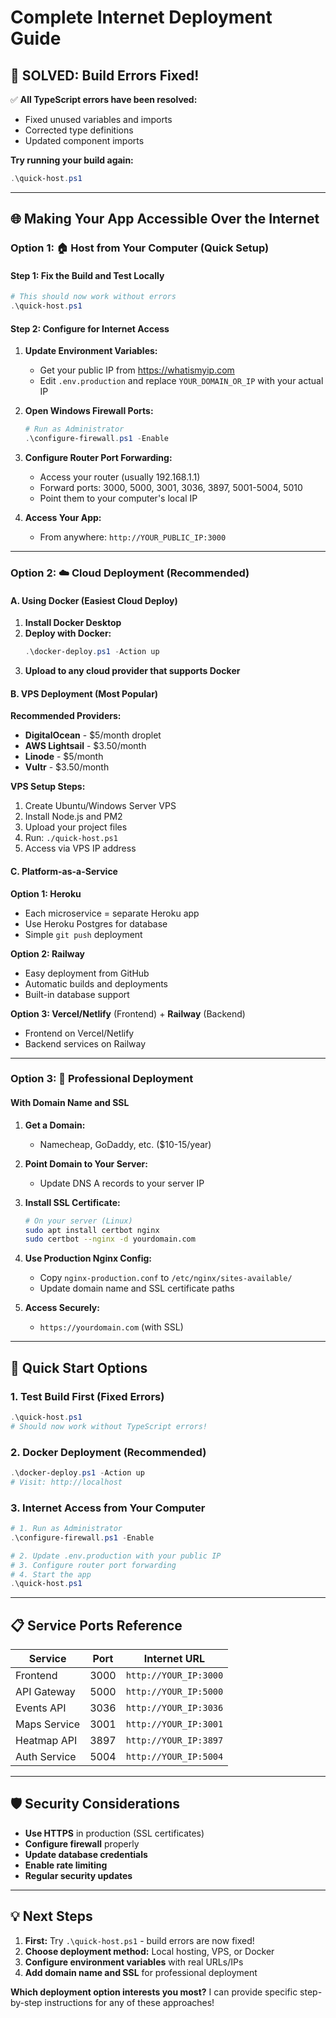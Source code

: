 # Complete Internet Deployment Guide

## 🎉 SOLVED: Build Errors Fixed!

✅ **All TypeScript errors have been resolved:**
- Fixed unused variables and imports
- Corrected type definitions
- Updated component imports

**Try running your build again:**
```powershell
.\quick-host.ps1
```

---

## 🌐 Making Your App Accessible Over the Internet

### Option 1: 🏠 Host from Your Computer (Quick Setup)

#### Step 1: Fix the Build and Test Locally
```powershell
# This should now work without errors
.\quick-host.ps1
```

#### Step 2: Configure for Internet Access
1. **Update Environment Variables:**
   - Get your public IP from https://whatismyip.com
   - Edit `.env.production` and replace `YOUR_DOMAIN_OR_IP` with your actual IP

2. **Open Windows Firewall Ports:**
   ```powershell
   # Run as Administrator
   .\configure-firewall.ps1 -Enable
   ```

3. **Configure Router Port Forwarding:**
   - Access your router (usually 192.168.1.1)
   - Forward ports: 3000, 5000, 3001, 3036, 3897, 5001-5004, 5010
   - Point them to your computer's local IP

4. **Access Your App:**
   - From anywhere: `http://YOUR_PUBLIC_IP:3000`

---

### Option 2: ☁️ Cloud Deployment (Recommended)

#### A. Using Docker (Easiest Cloud Deploy)

1. **Install Docker Desktop**
2. **Deploy with Docker:**
   ```powershell
   .\docker-deploy.ps1 -Action up
   ```
3. **Upload to any cloud provider that supports Docker**

#### B. VPS Deployment (Most Popular)

**Recommended Providers:**
- **DigitalOcean** - $5/month droplet
- **AWS Lightsail** - $3.50/month
- **Linode** - $5/month
- **Vultr** - $3.50/month

**VPS Setup Steps:**
1. Create Ubuntu/Windows Server VPS
2. Install Node.js and PM2
3. Upload your project files
4. Run: `./quick-host.ps1`
5. Access via VPS IP address

#### C. Platform-as-a-Service

**Option 1: Heroku**
- Each microservice = separate Heroku app
- Use Heroku Postgres for database
- Simple `git push` deployment

**Option 2: Railway**
- Easy deployment from GitHub
- Automatic builds and deployments
- Built-in database support

**Option 3: Vercel/Netlify** (Frontend) + **Railway** (Backend)
- Frontend on Vercel/Netlify
- Backend services on Railway

---

### Option 3: 🏢 Professional Deployment

#### With Domain Name and SSL

1. **Get a Domain:** 
   - Namecheap, GoDaddy, etc. ($10-15/year)

2. **Point Domain to Your Server:**
   - Update DNS A records to your server IP

3. **Install SSL Certificate:**
   ```bash
   # On your server (Linux)
   sudo apt install certbot nginx
   sudo certbot --nginx -d yourdomain.com
   ```

4. **Use Production Nginx Config:**
   - Copy `nginx-production.conf` to `/etc/nginx/sites-available/`
   - Update domain name and SSL certificate paths

5. **Access Securely:**
   - `https://yourdomain.com` (with SSL)

---

## 🚀 Quick Start Options

### 1. Test Build First (Fixed Errors)
```powershell
.\quick-host.ps1
# Should now work without TypeScript errors!
```

### 2. Docker Deployment (Recommended)
```powershell
.\docker-deploy.ps1 -Action up
# Visit: http://localhost
```

### 3. Internet Access from Your Computer
```powershell
# 1. Run as Administrator
.\configure-firewall.ps1 -Enable

# 2. Update .env.production with your public IP
# 3. Configure router port forwarding
# 4. Start the app
.\quick-host.ps1
```

---

## 📋 Service Ports Reference

| Service | Port | Internet URL |
|---------|------|--------------|
| Frontend | 3000 | `http://YOUR_IP:3000` |
| API Gateway | 5000 | `http://YOUR_IP:5000` |
| Events API | 3036 | `http://YOUR_IP:3036` |
| Maps Service | 3001 | `http://YOUR_IP:3001` |
| Heatmap API | 3897 | `http://YOUR_IP:3897` |
| Auth Service | 5004 | `http://YOUR_IP:5004` |

---

## 🛡️ Security Considerations

- **Use HTTPS** in production (SSL certificates)
- **Configure firewall** properly
- **Update database credentials**
- **Enable rate limiting**
- **Regular security updates**

---

## 💡 Next Steps

1. **First:** Try `.\quick-host.ps1` - build errors are now fixed!
2. **Choose deployment method:** Local hosting, VPS, or Docker
3. **Configure environment variables** with real URLs/IPs  
4. **Add domain name and SSL** for professional deployment

**Which deployment option interests you most?** I can provide specific step-by-step instructions for any of these approaches!